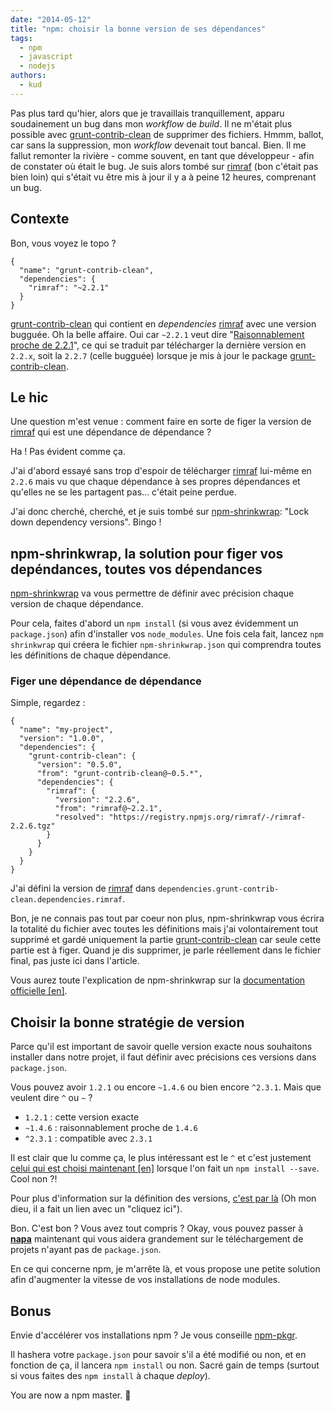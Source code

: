 ```yaml
---
date: "2014-05-12"
title: "npm: choisir la bonne version de ses dépendances"
tags:
  - npm
  - javascript
  - nodejs
authors:
  - kud
---
```


Pas plus tard qu'hier, alors que je travaillais tranquillement, apparu
soudainement un bug dans mon _workflow_ de _build_. Il ne m'était plus possible
avec [grunt-contrib-clean](https://github.com/gruntjs/grunt-contrib-clean) de
supprimer des fichiers. Hmmm, ballot, car sans la suppression, mon _workflow_
devenait tout bancal. Bien. Il me fallut remonter la rivière - comme souvent, en
tant que développeur - afin de constater où était le bug. Je suis alors tombé
sur [rimraf](https://github.com/isaacs/rimraf) (bon c'était pas bien loin) qui
s'était vu être mis à jour il y a à peine 12 heures, comprenant un bug.

## Contexte

Bon, vous voyez le topo ?

```
{
  "name": "grunt-contrib-clean",
  "dependencies": {
    "rimraf": "~2.2.1"
  }
}
```

[grunt-contrib-clean](https://github.com/gruntjs/grunt-contrib-clean) qui
contient en _dependencies_ [rimraf](https://github.com/isaacs/rimraf) avec une
version bugguée. Oh la belle affaire. Oui car `~2.2.1` veut dire
"[Raisonnablement proche de 2.2.1](https://github.com/isaacs/node-semver#ranges)",
ce qui se traduit par télécharger la dernière version en `2.2.x`, soit la
`2.2.7` (celle bugguée) lorsque je mis à jour le package
[grunt-contrib-clean](https://github.com/gruntjs/grunt-contrib-clean).

## Le hic

Une question m'est venue : comment faire en sorte de figer la version de
[rimraf](https://github.com/isaacs/rimraf) qui est une dépendance de dépendance
?

Ha ! Pas évident comme ça.

J'ai d'abord essayé sans trop d'espoir de télécharger
[rimraf](https://github.com/isaacs/rimraf) lui-même en `2.2.6` mais vu que
chaque dépendance à ses propres dépendances et qu'elles ne se les partagent
pas... c'était peine perdue.

J'ai donc cherché, cherché, et je suis tombé sur
[npm-shrinkwrap](https://www.npmjs.org/doc/cli/npm-shrinkwrap.html): "Lock down
dependency versions". Bingo !

## npm-shrinkwrap, la solution pour figer vos depéndances, toutes vos dépendances

[npm-shrinkwrap](https://www.npmjs.org/doc/cli/npm-shrinkwrap.html) va vous
permettre de définir avec précision chaque version de chaque dépendance.

Pour cela, faites d'abord un `npm install` (si vous avez évidemment un
`package.json`) afin d'installer vos `node_modules`. Une fois cela fait, lancez
`npm shrinkwrap` qui créera le fichier `npm-shrinkwrap.json` qui comprendra
toutes les définitions de chaque dépendance.

### Figer une dépendance de dépendance

Simple, regardez :

```
{
  "name": "my-project",
  "version": "1.0.0",
  "dependencies": {
    "grunt-contrib-clean": {
      "version": "0.5.0",
      "from": "grunt-contrib-clean@~0.5.*",
      "dependencies": {
        "rimraf": {
          "version": "2.2.6",
          "from": "rimraf@~2.2.1",
          "resolved": "https://registry.npmjs.org/rimraf/-/rimraf-2.2.6.tgz"
        }
      }
    }
  }
}
```

J'ai défini la version de [rimraf](https://github.com/isaacs/rimraf) dans
`dependencies.grunt-contrib-clean.dependencies.rimraf`.

Bon, je ne connais pas tout par coeur non plus, npm-shrinkwrap vous écrira la
totalité du fichier avec toutes les définitions mais j'ai volontairement tout
supprimé et gardé uniquement la partie
[grunt-contrib-clean](https://github.com/gruntjs/grunt-contrib-clean) car seule
cette partie est à figer. Quand je dis supprimer, je parle réellement dans le
fichier final, pas juste ici dans l'article.

Vous aurez toute l'explication de npm-shrinkwrap sur la
[documentation officielle [en]](https://www.npmjs.org/doc/cli/npm-shrinkwrap.html).

## Choisir la bonne stratégie de version

Parce qu'il est important de savoir quelle version exacte nous souhaitons
installer dans notre projet, il faut définir avec précisions ces versions dans
`package.json`.

Vous pouvez avoir `1.2.1` ou encore `~1.4.6` ou bien encore `^2.3.1`. Mais que
veulent dire `^` ou `~` ?

- `1.2.1` : cette version exacte
- `~1.4.6` : raisonnablement proche de `1.4.6`
- `^2.3.1` : compatible avec `2.3.1`

Il est clair que lu comme ça, le plus intéressant est le `^` et c'est justement
[celui qui est choisi maintenant [en]](http://fredkschott.com/post/2014/02/npm-no-longer-defaults-to-tildes/)
lorsque l'on fait un `npm install --save`. Cool non ?!

Pour plus d'information sur la définition des versions,
[c'est par là](https://github.com/isaacs/node-semver#ranges) (Oh mon dieu, il a
fait un lien avec un "cliquez ici").

Bon. C'est bon ? Vous avez tout compris ? Okay, vous pouvez passer à
[**napa**](/fr/articles/npm/napa/) maintenant qui vous aidera grandement sur le
téléchargement de projets n'ayant pas de `package.json`.

En ce qui concerne npm, je m'arrête là, et vous propose une petite solution afin
d'augmenter la vitesse de vos installations de node modules.

## Bonus

Envie d'accélérer vos installations npm ? Je vous conseille
[npm-pkgr](https://github.com/vvo/npm-pkgr).

Il hashera votre `package.json` pour savoir s'il a été modifié ou non, et en
fonction de ça, il lancera `npm install` ou non. Sacré gain de temps (surtout si
vous faites des `npm install` à chaque _deploy_).

You are now a npm master. 👨
